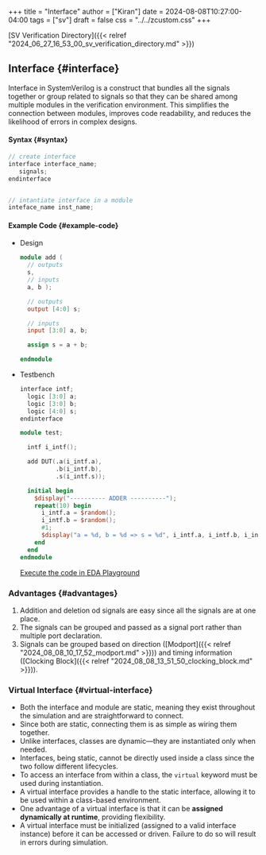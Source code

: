+++
title = "Interface"
author = ["Kiran"]
date = 2024-08-08T10:27:00-04:00
tags = ["sv"]
draft = false
css = "../../zcustom.css"
+++

[SV Verification Directory]({{< relref "2024_06_27_16_53_00_sv_verification_directory.md" >}})


## Interface {#interface}

Interface in SystemVerilog is a construct that bundles all the signals together or group related to signals so that they can be shared among multiple modules in the verification environment. This simplifies the connection between modules, improves code readability, and reduces the likelihood of errors in complex designs.


#### Syntax {#syntax}

```verilog
// create interface
interface interface_name;
   signals;
endinterface


// intantiate interface in a module
inteface_name inst_name;
```


#### Example Code {#example-code}

<!--list-separator-->

-  Design

    ```verilog
    module add (
      // outputs
      s,
      // inputs
      a, b );

      // outputs
      output [4:0] s;

      // inputs
      input [3:0] a, b;

      assign s = a + b;

    endmodule
    ```

<!--list-separator-->

-  Testbench

    ```verilog
    interface intf;
      logic [3:0] a;
      logic [3:0] b;
      logic [4:0] s;
    endinterface

    module test;

      intf i_intf();

      add DUT(.a(i_intf.a),
              .b(i_intf.b),
              .s(i_intf.s));

      initial begin
        $display("---------- ADDER ----------");
        repeat(10) begin
          i_intf.a = $random();
          i_intf.b = $random();
          #1;
          $display("a = %d, b = %d => s = %d", i_intf.a, i_intf.b, i_intf.s);
        end
      end
    endmodule
    ```

    [Execute the code in EDA Playground](https://www.edaplayground.com/x/PZd9)


### Advantages {#advantages}

1.  Addition and deletion od signals are easy since all the signals are at one place.
2.  The signals can be grouped and passed as a signal port rather than multiple port declaration.
3.  Signals can be grouped based on direction ([Modport]({{< relref "2024_08_08_10_17_52_modport.md" >}})) and timing information ([Clocking Block]({{< relref "2024_08_08_13_51_50_clocking_block.md" >}})).


### Virtual Interface {#virtual-interface}

-   Both the interface and module are static, meaning they exist throughout the simulation and are straightforward to connect.
-   Since both are static, connecting them is as simple as wiring them together.
-   Unlike interfaces, classes are dynamic—they are instantiated only when needed.
-   Interfaces, being static, cannot be directly used inside a class since the two follow different lifecycles.
-   To access an interface from within a class, the `virtual` keyword must be used during instantiation.
-   A virtual interface provides a handle to the static interface, allowing it to be used within a class-based environment.
-   One advantage of a virtual interface is that it can be **assigned dynamically at runtime**, providing flexibility.
-   A virtual interface must be initialized (assigned to a valid interface instance) before it can be accessed or driven. Failure to do so will result in errors during simulation.
